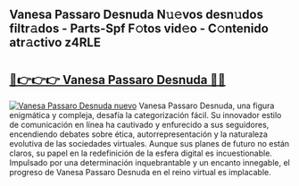 ## Vanesa Passaro Desnuda N𝚞𝚎vos desn𝚞dos filtr𝚊dos - Parts-Spf F𝚘tos vid𝚎o - C𝚘ntenido atr𝚊ctivo z4RLE

# <h2><a href="http://mb90c8.tromn.icu/?c=Vanesa+Passaro+Desnuda">🔗👉👉👉 Vanesa Passaro Desnuda 🔗🔗</a></h2>

[![Vanesa Passaro Desnuda nuevo](https://i.imgur.com/pEAQMta.gif)](http://mb90c8.tromn.icu/?c=Vanesa+Passaro+Desnuda)
Vanesa Passaro Desnuda, una figura enigmática y compleja, desafía la categorización fácil. Su innovador estilo de comunicación en línea ha cautivado y enfurecido a sus seguidores, encendiendo debates sobre ética, autorrepresentación y la naturaleza evolutiva de las sociedades virtuales. Aunque sus planes de futuro no están claros, su papel en la redefinición de la esfera digital es incuestionable. Impulsado por una determinación inquebrantable y un encanto innegable, el progreso de Vanesa Passaro Desnuda en el reino virtual es implacable.
